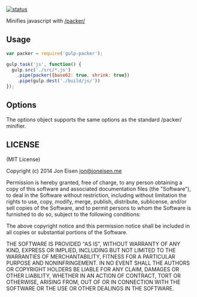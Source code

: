 [![status](https://secure.travis-ci.org/yanatan16/gulp-packer.png?branch=master)](https://travis-ci.org/yanatan16/gulp-packer)

Minifies javascript with [/packer/](http://dean.edwards.name/packer/)

## Usage

```javascript
var packer = require('gulp-packer');

gulp.task('js', function() {
  gulp.src('./src/*.js')
    .pipe(packer({base62: true, shrink: true})
    .pipe(gulp.dest('./build/js/'))
});
```

## Options

The options object supports the same options as the standard /packer/ minifier.

## LICENSE

(MIT License)

Copyright (c) 2014 Jon Eisen <jon@joneisen.me>

Permission is hereby granted, free of charge, to any person obtaining
a copy of this software and associated documentation files (the
"Software"), to deal in the Software without restriction, including
without limitation the rights to use, copy, modify, merge, publish,
distribute, sublicense, and/or sell copies of the Software, and to
permit persons to whom the Software is furnished to do so, subject to
the following conditions:

The above copyright notice and this permission notice shall be
included in all copies or substantial portions of the Software.

THE SOFTWARE IS PROVIDED "AS IS", WITHOUT WARRANTY OF ANY KIND,
EXPRESS OR IMPLIED, INCLUDING BUT NOT LIMITED TO THE WARRANTIES OF
MERCHANTABILITY, FITNESS FOR A PARTICULAR PURPOSE AND
NONINFRINGEMENT. IN NO EVENT SHALL THE AUTHORS OR COPYRIGHT HOLDERS BE
LIABLE FOR ANY CLAIM, DAMAGES OR OTHER LIABILITY, WHETHER IN AN ACTION
OF CONTRACT, TORT OR OTHERWISE, ARISING FROM, OUT OF OR IN CONNECTION
WITH THE SOFTWARE OR THE USE OR OTHER DEALINGS IN THE SOFTWARE.
